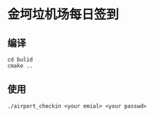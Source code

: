 # 金坷垃机场每日签到

## 编译
```shell
cd bulid
cmake ..
```
## 使用
```shell
./airport_checkin <your emial> <your passwd>
```
